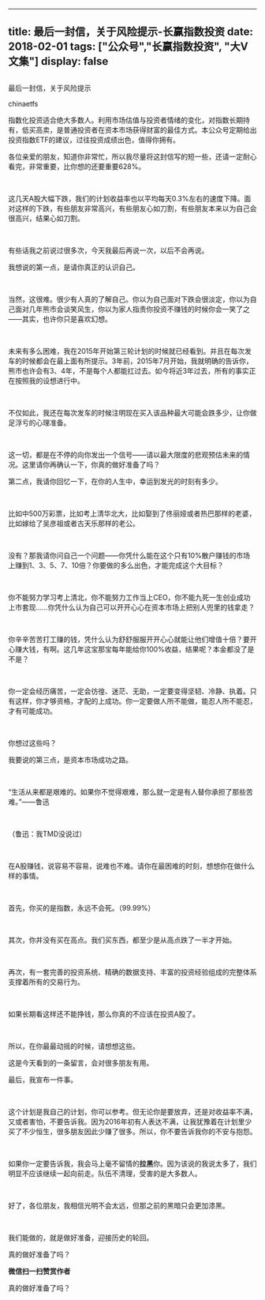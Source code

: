 
---
title:  最后一封信，关于风险提示-长赢指数投资
date: 2018-02-01
tags: ["公众号","长赢指数投资", "大V文集"]
display: false
---


## 



最后一封信，关于风险提示




chinaetfs




指数化投资适合绝大多数人。利用市场估值与投资者情绪的变化，对指数长期持有，低买高卖，是普通投资者在资本市场获得财富的最佳方式。本公众号定期给出投资指数ETF的建议，过往投资成绩出色，值得你拥有。








各位亲爱的朋友，知道你非常忙，所以我尽量将这封信写的短一些，还请一定耐心看完，非常重要，比你想的还要重要628%。

&nbsp;

这几天A股大幅下跌，我们的计划收益率也以平均每天0.3%左右的速度下降。面对这样的下跌，有些朋友非常高兴，有些朋友心如刀割，有些朋友本来以为自己会很高兴，结果心如刀割。

&nbsp;

有些话我之前说过很多次，今天我最后再说一次，以后不会再说。





我想说的第一点，是请你真正的认识自己。

&nbsp;

当然，这很难。很少有人真的了解自己。你以为自己面对下跌会很淡定，你以为自己面对几年熊市会谈笑风生，你以为家人指责你投资不赚钱的时候你会一笑了之——其实，也许你只是喜欢幻想。

&nbsp;

未来有多么困难，我在2015年开始第三轮计划的时候就已经看到。并且在每次发车的时候都会在最上面有所提示。3年前，2015年7月开始，我就明确的告诉你，熊市也许会有3、4年，不是每个人都能扛过去。如今将近3年过去，所有的事实正在按照我的设想进行中。

&nbsp;

不仅如此，我还在每次发车的时候注明现在买入该品种最大可能会跌多少，让你做足浮亏的心理准备。

&nbsp;

这一切，都是在不停的向你发出一个信号——请以最大限度的悲观预估未来的情况。这里请你再确认一下，你真的做好准备了吗？





第二点，我请你回忆一下，在你的人生中，幸运到发光的时刻有多少。

&nbsp;

比如中500万彩票，比如考上清华北大，比如娶到了佟丽娅或者热巴那样的老婆，比如嫁给了吴彦祖或者古天乐那样的老公。

&nbsp;

没有？那我请你问自己一个问题——你凭什么能在这个只有10%散户赚钱的市场上赚到1、3、5、7、10倍？你要做的多么出色，才能完成这个大目标？

&nbsp;

你不能努力学习考上清北，你不能努力工作当上CEO，你不能九死一生创业成功上市套现……你凭什么认为自己可以开开心心在资本市场上把别人兜里的钱拿走？

&nbsp;

你辛辛苦苦打工赚的钱，凭什么认为舒舒服服开开心心就能让他们增值十倍？要开心赚大钱，有啊。这几年这宝那宝每年能给你100%收益，结果呢？本金都没了是不是？

&nbsp;

你一定会经历痛苦，一定会彷徨、迷茫、无助，一定要变得坚韧、冷静、执着。只有这样，你才够资格，才配的上成功。你一定要做人所不能做，能忍人所不能忍，才有可能成功。

&nbsp;

你想过这些吗？







我要说的第三点，是资本市场成功之路。

&nbsp;

“生活从来都是艰难的。如果你不觉得艰难，那么就一定是有人替你承担了那些苦难。”——鲁迅

&nbsp;

（鲁迅：我TMD没说过）

&nbsp;

在A股赚钱，说容易不容易，说难也不难。请你在最困难的时刻，想想你在做什么样的事情。

&nbsp;

首先，你买的是指数，永远不会死。（99.99%）

&nbsp;

其次，你并没有买在高点。我们买东西，都至少是从高点跌了一半才开始。

&nbsp;

再次，有一套完善的投资系统、精确的数据支持、丰富的投资经验组成的完整体系支撑着所有的交易行为。

&nbsp;

如果长期看这样还不能挣钱，那么你真的不应该在投资A股了。

&nbsp;

所以，在你最最动摇的时候，请想想这些。



这是今天看到的一条留言，会对很多朋友有用。





最后，我宣布一件事。

&nbsp;

这个计划是我自己的计划，你可以参考。但无论你是要放弃，还是对收益率不满，又或者害怕，不要告诉我。因为2016年初有人表达不满，让我犹豫着在计划里少买了不少恒生，很多朋友因此少赚了很多。所以，你不要告诉我你的不安与抱怨。

&nbsp;

如果你一定要告诉我，我会马上毫不留情的**拉黑**你。因为该说的我说太多了，我们明显不应该继续一起向前走。队伍不清理，受害的是大多数人。

&nbsp;

好了，各位朋友，我相信光明不会太远，但那之前的黑暗只会更加漆黑。

&nbsp;

我们能做的，就是做好准备，迎接历史的轮回。









真的做好准备了吗？


**微信扫一扫赞赏作者**






真的做好准备了吗？








